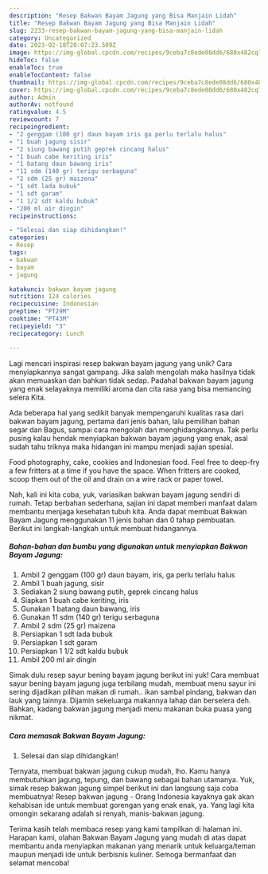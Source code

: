```yaml
---
description: "Resep Bakwan Bayam Jagung yang Bisa Manjain Lidah"
title: "Resep Bakwan Bayam Jagung yang Bisa Manjain Lidah"
slug: 2233-resep-bakwan-bayam-jagung-yang-bisa-manjain-lidah
category: Uncategorized
date: 2023-02-18T20:07:23.509Z
image: https://img-global.cpcdn.com/recipes/9ceba7c8ede08dd6/680x482cq70/bakwan-bayam-jagung-foto-resep-utama.jpg
hideToc: false
enableToc: true
enableTocContent: false
thumbnail: https://img-global.cpcdn.com/recipes/9ceba7c8ede08dd6/680x482cq70/bakwan-bayam-jagung-foto-resep-utama.jpg
cover: https://img-global.cpcdn.com/recipes/9ceba7c8ede08dd6/680x482cq70/bakwan-bayam-jagung-foto-resep-utama.jpg
author: Admin
authorAv: notfound
ratingvalue: 4.5
reviewcount: 7
recipeingredient:
- "2 genggam (100 gr) daun bayam iris ga perlu terlalu halus"
- "1 buah jagung sisir"
- "2 siung bawang putih geprek cincang halus"
- "1 buah cabe keriting iris"
- "1 batang daun bawang iris"
- "11 sdm (140 gr) terigu serbaguna"
- "2 sdm (25 gr) maizena"
- "1 sdt lada bubuk"
- "1 sdt garam"
- "1 1/2 sdt kaldu bubuk"
- "200 ml air dingin"
recipeinstructions:

- "Selesai dan siap dihidangkan!"
categories:
- Resep
tags:
- bakwan
- bayam
- jagung

katakunci: bakwan bayam jagung 
nutrition: 124 calories
recipecuisine: Indonesian
preptime: "PT29M"
cooktime: "PT43M"
recipeyield: "3"
recipecategory: Lunch

---
```





Lagi mencari inspirasi resep bakwan bayam jagung yang unik? Cara menyiapkannya sangat gampang. Jika salah mengolah maka hasilnya tidak akan memuaskan dan bahkan tidak sedap. Padahal bakwan bayam jagung yang enak selayaknya memiliki aroma dan cita rasa yang bisa memancing selera Kita.





Ada beberapa hal yang sedikit banyak mempengaruhi kualitas rasa dari bakwan bayam jagung, pertama dari jenis bahan, lalu pemilihan bahan segar dan Bagus, sampai cara mengolah dan menghidangkannya. Tak perlu pusing kalau hendak menyiapkan bakwan bayam jagung yang enak,      asal sudah tahu triknya maka hidangan ini mampu menjadi sajian spesial.














Food photography, cake, cookies and Indonesian food. Feel free to deep-fry a few fritters at a time if you have the space. When fritters are cooked, scoop them out of the oil and drain on a wire rack or paper towel.






Nah, kali ini kita coba, yuk, variasikan bakwan bayam jagung sendiri di rumah. Tetap berbahan sederhana, sajian ini dapat memberi manfaat dalam membantu menjaga kesehatan tubuh kita. Anda dapat membuat Bakwan Bayam Jagung menggunakan 11 jenis bahan dan 0 tahap pembuatan. Berikut ini langkah-langkah untuk membuat hidangannya.

<!--inarticleads1-->

##### Bahan-bahan dan bumbu yang digunakan untuk menyiapkan Bakwan Bayam Jagung:

1. Ambil 2 genggam (100 gr) daun bayam, iris, ga perlu terlalu halus
1. Ambil 1 buah jagung, sisir
1. Sediakan 2 siung bawang putih, geprek cincang halus
1. Siapkan 1 buah cabe keriting, iris
1. Gunakan 1 batang daun bawang, iris
1. Gunakan 11 sdm (140 gr) terigu serbaguna
1. Ambil 2 sdm (25 gr) maizena
1. Persiapkan 1 sdt lada bubuk
1. Persiapkan 1 sdt garam
1. Persiapkan 1 1/2 sdt kaldu bubuk
1. Ambil 200 ml air dingin


Simak dulu resep sayur bening bayam jagung berikut ini yuk! Cara membuat sayur bening bayam jagung juga terbilang mudah, membuat menu sayur ini sering dijadikan pilihan makan di rumah.. ikan sambal pindang, bakwan dan lauk yang lainnya. Dijamin sekeluarga makannya lahap dan berselera deh. Bahkan, kadang bakwan jagung menjadi menu makanan buka puasa yang nikmat. 

<!--inarticleads2-->

##### Cara memasak Bakwan Bayam Jagung:


1. Selesai dan siap dihidangkan!

Ternyata, membuat bakwan jagung cukup mudah, lho. Kamu hanya membutuhkan jagung, tepung, dan bawang sebagai bahan utamanya. Yuk, simak resep bakwan jagung simpel berikut ini dan langsung saja coba membuatnya! Resep bakwan jagung - Orang Indonesia kayaknya gak akan kehabisan ide untuk membuat gorengan yang enak enak, ya. Yang lagi kita omongin sekarang adalah si renyah, manis-bakwan jagung. 

Terima kasih telah membaca resep yang kami tampilkan di halaman ini. Harapan kami, olahan Bakwan Bayam Jagung yang mudah di atas dapat membantu anda menyiapkan makanan yang menarik untuk keluarga/teman maupun menjadi ide untuk berbisnis kuliner. Semoga bermanfaat dan selamat mencoba!
